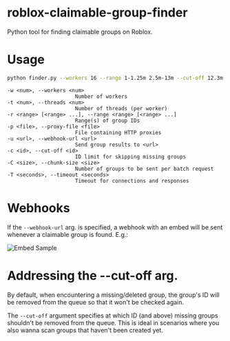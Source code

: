 # roblox-claimable-group-finder
Python tool for finding claimable groups on Roblox.

# Usage
```bash
python finder.py --workers 16 --range 1-1.25m 2.5m-13m --cut-off 12.3m --proxy-file proxies.txt
```

```
-w <num>, --workers <num>
                      Number of workers
-t <num>, --threads <num>
                      Number of threads (per worker)
-r <range> [<range> ...], --range <range> [<range> ...]
                      Range(s) of group IDs
-p <file>, --proxy-file <file>
                      File containing HTTP proxies
-u <url>, --webhook-url <url>
                      Send group results to <url>
-c <id>, --cut-off <id>
                      ID limit for skipping missing groups
-C <size>, --chunk-size <size>
                      Number of groups to be sent per batch request
-T <seconds>, --timeout <seconds>
                      Timeout for connections and responses
```

# Webhooks
If the `--webhook-url` arg. is specified, a webhook with an embed will be sent whenever a claimable group is found. E.g.:

![Embed Sample](https://i.imgur.com/VeMBoCA.png)

# Addressing the --cut-off arg.
By default, when encountering a missing/deleted group, the group's ID will be removed from the queue so that it won't be checked again.

The `--cut-off` argument specifies at which ID (and above) missing groups shouldn't be removed from the queue. This is ideal in scenarios where you also wanna scan groups that haven't been created yet.
